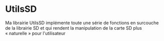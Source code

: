 UtilsSD
=======

Ma librairie UtilsSD implémente toute une série de fonctions en surcouche de la librairie SD et qui rendent la manipulation de la carte SD plus « naturelle » pour l'utilisateur 